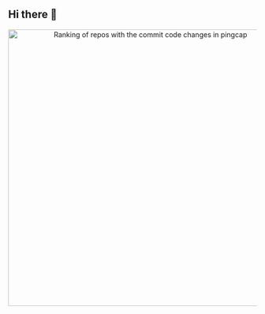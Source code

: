 ## Hi there 👋

<!--
**kydallaboutlearning/kydallaboutlearning** is a ✨ _special_ ✨ repository because its `README.md` (this file) appears on your GitHub profile.

Here are some ideas to get you started:

- 🔭 I’m currently working on ...
- 🌱 I’m currently learning ...
- 👯 I’m looking to collaborate on ...
- 🤔 I’m looking for help with ...
- 💬 Ask me about ...
- 📫 How to reach me: ...
- 😄 Pronouns: ...
- ⚡ Fun fact: ...
-->
<!-- Copy-paste in your Readme.md file -->

<a href="https://next.ossinsight.io/widgets/official/compose-org-code-changes-top-repositories?owner_id=11855343&period=past_28_days" target="_blank" style="display: block" align="center">
  <picture>
    <source media="(prefers-color-scheme: dark)" srcset="https://next.ossinsight.io/widgets/official/compose-org-code-changes-top-repositories/thumbnail.png?owner_id=11855343&period=past_28_days&image_size=3x6&color_scheme=dark" width="561" height="auto">
    <img alt="Ranking of repos with the commit code changes in pingcap" src="https://next.ossinsight.io/widgets/official/compose-org-code-changes-top-repositories/thumbnail.png?owner_id=11855343&period=past_28_days&image_size=3x6&color_scheme=light" width="561" height="auto">
  </picture>
</a>

<!-- Made with [OSS Insight](https://ossinsight.io/) -->